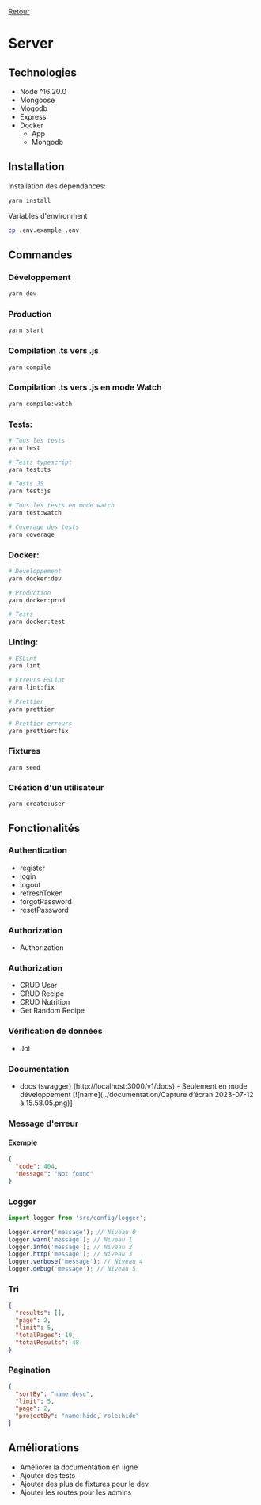 [Retour](../README.md)

# Server

## Technologies

- Node ^16.20.0
- Mongoose
- Mogodb
- Express
- Docker
  - App
  - Mongodb

## Installation

Installation des dépendances:

```bash
yarn install
```

Variables d'environment

```bash
cp .env.example .env
```

## Commandes

### Développement

```bash
yarn dev
```

### Production

```bash
yarn start
```

### Compilation .ts vers .js

```bash
yarn compile
```

### Compilation .ts vers .js en mode Watch

```bash
yarn compile:watch
```

### Tests:

```bash
# Tous les tests
yarn test

# Tests typescript
yarn test:ts

# Tests JS
yarn test:js

# Tous les tests en mode watch
yarn test:watch

# Coverage des tests
yarn coverage
```

### Docker:

```bash
# Développement
yarn docker:dev

# Production
yarn docker:prod

# Tests
yarn docker:test
```

### Linting:

```bash
# ESLint
yarn lint

# Erreurs ESLint
yarn lint:fix

# Prettier
yarn prettier

# Prettier erreurs
yarn prettier:fix
```

### Fixtures

```shell
yarn seed
```

### Création d'un utilisateur

```shell
yarn create:user
```

## Fonctionalités

### Authentication

- register
- login
- logout
- refreshToken
- forgotPassword
- resetPassword

### Authorization

- Authorization

### Authorization

- CRUD User
- CRUD Recipe
- CRUD Nutrition
- Get Random Recipe

### Vérification de données

- Joi

### Documentation

- docs (swagger) (http://localhost:3000/v1/docs) - Seulement en mode développement
[![name](../documentation/Capture d’écran 2023-07-12 à 15.58.05.png)]

### Message d'erreur

#### Exemple

```json
{
  "code": 404,
  "message": "Not found"
}
```

### Logger

```javascript
import logger from 'src/config/logger';

logger.error('message'); // Niveau 0
logger.warn('message'); // Niveau 1
logger.info('message'); // Niveau 2
logger.http('message'); // Niveau 3
logger.verbose('message'); // Niveau 4
logger.debug('message'); // Niveau 5
```

### Tri

```json
{
  "results": [],
  "page": 2,
  "limit": 5,
  "totalPages": 10,
  "totalResults": 48
}
```

### Pagination

```json
{
  "sortBy": "name:desc",
  "limit": 5,
  "page": 2,
  "projectBy": "name:hide, role:hide"
}
```

## Améliorations

- Améliorer la documentation en ligne
- Ajouter des tests
- Ajouter des plus de fixtures pour le dev
- Ajouter les routes pour les admins
